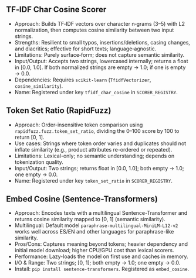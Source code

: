 TF‑IDF Char Cosine Scorer
-------------------------

- Approach: Builds TF‑IDF vectors over character n‑grams (3–5) with L2
  normalization, then computes cosine similarity between two input strings.
- Strengths: Resilient to small typos, insertions/deletions, casing changes,
  and diacritics; effective for short texts; language‑agnostic.
- Limitations: Purely surface‑form; does not capture semantic similarity.
- Input/Output: Accepts two strings, lowercased internally; returns a float in
  [0.0, 1.0]. If both normalized strings are empty → 1.0; if one is empty → 0.0.
- Dependencies: Requires `scikit-learn` (`TfidfVectorizer`, `cosine_similarity`).
- Name: Registered under key `tfidf_char_cosine` in `SCORER_REGISTRY`.

Token Set Ratio (RapidFuzz)
---------------------------

- Approach: Order-insensitive token comparison using `rapidfuzz.fuzz.token_set_ratio`,
  dividing the 0–100 score by 100 to return [0, 1].
- Use cases: Strings where token order varies and duplicates should not inflate
  similarity (e.g., product attributes re-ordered or repeated).
- Limitations: Lexical-only; no semantic understanding; depends on tokenization quality.
- Input/Output: Two strings; returns float in [0.0, 1.0]; both empty → 1.0; one empty → 0.0.
- Name: Registered under key `token_set_ratio` in `SCORER_REGISTRY`.

Embed Cosine (Sentence-Transformers)
------------------------------------

- Approach: Encodes texts with a multilingual Sentence-Transformer and returns
  cosine similarity mapped to [0, 1] (semantic similarity).
- Multilingual: Default model `paraphrase-multilingual-MiniLM-L12-v2` works well
  across ES/EN and other languages for paraphrase-like similarity.
- Pros/Cons: Captures meaning beyond tokens; heavier dependency and initial
  model download; higher CPU/GPU cost than lexical scorers.
- Performance: Lazy-loads the model on first use and caches in memory.
- I/O & Range: Two strings; [0, 1]; both empty → 1.0; one empty → 0.0.
- Install: `pip install sentence-transformers`. Registered as `embed_cosine`.
